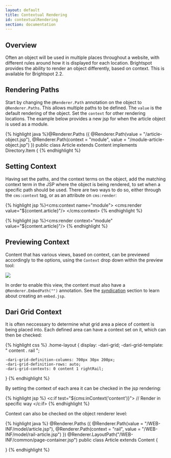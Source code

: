 ```yaml
---
layout: default
title: Contextual Rendering
id: contextualRendering
section: documentation
---
```

<div markdown="1" class="span12">

## Overview

Often an object will be used in multiple places throughout a website, with different rules around how it is displayed for each location. Brightspot provides the ability to render an object differently, based on context. This is available for Brightspot 2.2.


## Rendering Paths

Start by changing the `@Renderer.Path` annotation on the object to `@Renderer.Paths`. This allows multiple paths to be defined. The `value` is the default rendering of the object. Set the `context` for other rendering locations. The example below provides a new jsp for when the article object is used as a module.

{% highlight java %}@Renderer.Paths ({
	@Renderer.Path(value = "/article-object.jsp"),
	@Renderer.Path(context = "module", value = "/module-article-object.jsp")
})
public class Article extends Content implements Directory.Item {
{% endhighlight %}

## Setting Context

Having set the paths, and the context terms on the object, add the matching context term in the JSP where the object is being rendered, to set when a specific path should be used. There are two ways to do so, either through the `cms:context` tag, or as an attribute on `cms:render`:

{% highlight jsp %}<cms:context name="module">
    <cms:render value="${content.article}"/>
</cms:context>
{% endhighlight %}

{% highlight jsp %}<cms:render context="module" value="${content.article}"/>
{% endhighlight %}

## Previewing Context

Content that has various views, based on context, can be previewed accordingly to the options, using the `Context` drop down within the preview tool:

![](http://docs.brightspot.s3.amazonaws.com/context-preview-2.2.png)

In order to enable this view, the content must also have a `@Renderer.EmbedPath("")` annotation. See the [syndication](syndication.html) section to learn about creating an `embed.jsp`.


## Dari Grid Context

It is often neccessary to determine what grid area a piece of content is being placed into. Each defined area can have a context set on it, which can then be checked:

{% highlight css %}
.home-layout {
    display: -dari-grid;
    -dari-grid-template:
        " content . rail ";

    -dari-grid-definition-columns: 700px 30px 200px;
    -dari-grid-definition-rows: auto;
    -dari-grid-contexts: 0 content 1 rightRail;
}
{% endhighlight %}

By setting the context of each area it can be checked in the jsp rendering:

{% highlight jsp %}
<c:if test="${cms:inContext('content')}">
	// Render in specific way
</c:if>
{% endhighlight %}

Context can also be checked on the object renderer level:

{% highlight java %}
@Renderer.Paths ({
  @Renderer.Path(value = "/WEB-INF/model/article.jsp"),
  @Renderer.Path(context = "rail",
	value = "/WEB-INF/model/rail-article.jsp")
})
@Renderer.LayoutPath("/WEB-INF/common/page-container.jsp")
public class Article extends Content {

	
}
{% endhighlight %}

</div>